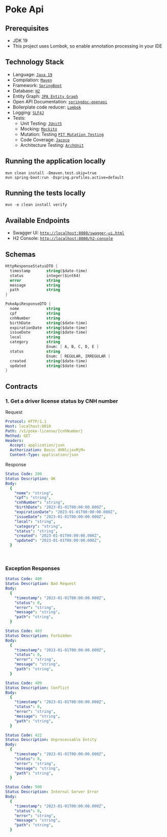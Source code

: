 # Poke Api

## Prerequisites

- JDK 19
- This project uses Lombok, so enable annotation processing in your IDE

## Technology Stack

- Language: [`Java 19`](https://www.java.com/)
- Compilation: [`Maven`](https://maven.apache.org/)
- Framework: [`SpringBoot`](https://spring.io/projects/spring-boot)
- Database: [`H2`](http://h2database.com/)
- Entity Graph: [`JPA Entity Graph`](https://cosium.github.io/making-jpa-great-again/)
- Open API Documentation: [`springdoc-openapi`](https://springdoc.org/)
- Boilerplate code reducer: [`Lombok`](https://projectlombok.org/)
- Logging: [`SLF4J`](https://www.slf4j.org/)
- Tests:
  - Unit Testing: [`JUnit5`](https://junit.org/junit5/docs/current/user-guide/)
  - Mocking: [`Mockito`](https://site.mockito.org/)
  - Mutation: Testing [`PIT Mutation Testing`](https://pitest.org/)
  - Code Coverage: [`Jacoco`](https://www.jacoco.org)
  - Architecture Testing: [`ArchUnit`](https://www.archunit.org/)

## Running the application locally

```shell
mvn clean install -Dmaven.test.skip=true
mvn spring-boot:run -Dspring.profiles.active=default
```

## Running the tests locally

```shell
mvn -e clean install verify
```

## Available Endpoints

- Swagger UI: [`http://localhost:8080/swagger-ui.html`](http://localhost:8080/swagger-ui.html)
- H2 Console: [`http://localhost:8080/h2-console`](http://localhost:8080/h2-console)

## Schemas

```scheme
HttpResponseStatusDTO {
  timestamp       string($date-time)
  status          integer($int64)
  error           string
  message         string
  path            string
}
```

```scheme
PokeApiResponseDTO {
  nome            string
  cpf             string
  cnhNumber       string
  birthDate       string($date-time)
  expirationDate  string($date-time)
  issueDate       string($date-time)
  local           string
  category        string
                  Enum: [ A, B, C, D, E ]
  status          string
                  Enum: [ REGULAR, IRREGULAR ]
  created         string($date-time)
  updated         string($date-time)
}
```

## Contracts

### 1. Get a driver license status by CNH number

Request

```yaml
Protocol: HTTP/1.1
Host: localhost:8010
Path: /v1/poke-license/{cnhNumber}
Method: GET
Headers:
  Accept: application/json
  Authorization: Basic dXNlcjoxMjM=
  Content-Type: application/json
```

Response

```yaml
Status Code: 200
Status Description: OK
Body:
  {
    "nome": "string",
    "cpf": "string",
    "cnhNumber": "string",
    "birthDate": "2023-01-01T00:00:00.000Z",
    "expirationDate": "2023-01-01T00:00:00.000Z",
    "issueDate": "2023-01-01T00:00:00.000Z",
    "local": "string",
    "category": "string",
    "status": "string",
    "created": "2023-01-01T00:00:00.000Z",
    "updated": "2023-01-01T00:00:00.000Z",
  }
```

<br>

### Exception Responses

```yaml
Status Code: 400
Status Description: Bad Request
Body:
  {
    "timestamp": "2023-01-01T00:00:00.000Z",
    "status": 0,
    "error": "string",
    "message": "string",
    "path": "string",
  }
```

```yaml
Status Code: 403
Status Description: Forbidden
Body:
  {
    "timestamp": "2023-01-01T00:00:00.000Z",
    "status": 0,
    "error": "string",
    "message": "string",
    "path": "string",
  }
```

```yaml
Status Code: 409
Status Description: Conflict
Body:
  {
    "timestamp": "2023-01-01T00:00:00.000Z",
    "status": 0,
    "error": "string",
    "message": "string",
    "path": "string",
  }
```

```yaml
Status Code: 422
Status Description: Unprocessable Entity
Body:
  {
    "timestamp": "2023-01-01T00:00:00.000Z",
    "status": 0,
    "error": "string",
    "message": "string",
    "path": "string",
  }
```

```yaml
Status Code: 500
Status Description: Internal Server Error
Body:
  {
    "timestamp": "2023-01-01T00:00:00.000Z",
    "status": 0,
    "error": "string",
    "message": "string",
    "path": "string",
  }
```

